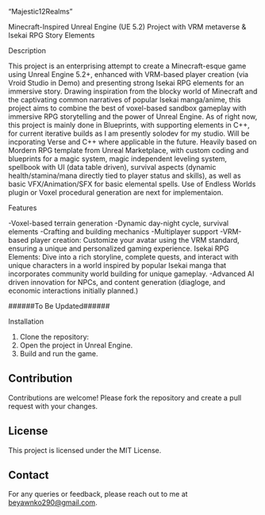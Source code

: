 “Majestic12Realms”

Minecraft-Inspired Unreal Engine (UE 5.2) Project with VRM metaverse & Isekai RPG Story Elements

Description

This project is an enterprising attempt to create a Minecraft-esque game using Unreal Engine 5.2+, enhanced with VRM-based player creation (via Vroid Studio in Demo) and presenting strong Isekai RPG elements for an immersive story. Drawing inspiration from the blocky world of Minecraft and the captivating common narratives of popular Isekai manga/anime, this project aims to combine the best of voxel-based sandbox gameplay with immersive RPG storytelling and the power of Unreal Engine. As of right now, this project is mainly done in Blueprints, with supporting elements in C++, for current iterative builds as I am presently solodev for my studio. Will be incporating Verse and C++ where applicable in the future. Heavily based on Mordern RPG template from Unreal Marketplace, with custom coding and blueprints for a magic system, magic independent leveling system, spellbook with UI (data table driven), survival aspects (dynamic health/stamina/mana directly tied to player status and skills), as well as basic VFX/Animation/SFX for basic elemental spells. Use of Endless Worlds plugin or Voxel procedural generation are next for implementaion.

Features

  -Voxel-based terrain generation
  -Dynamic day-night cycle, survival elements
  -Crafting and building mechanics
  -Multiplayer support
  -VRM-based player creation: Customize your avatar using the VRM standard, ensuring a unique and personalized gaming experience.
  Isekai RPG Elements: Dive into a rich storyline, complete quests, and interact with unique characters in a world inspired by popular   Isekai manga that incorporates community world building for unique gameplay.
  -Advanced AI driven innovation for NPCs, and content generation (diagloge, and economic interactions initially planned.)

######To Be Updated######

Installation

1. Clone the repository:
2. Open the project in Unreal Engine.
3. Build and run the game.

## Contribution

Contributions are welcome! Please fork the repository and create a pull request with your changes.

## License

This project is licensed under the MIT License.

## Contact

For any queries or feedback, please reach out to me at beyawnko290@gmail.com.
